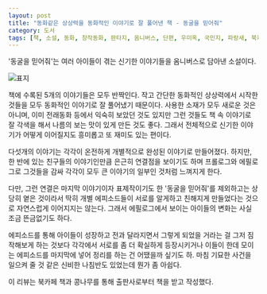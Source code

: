 ```yaml
---
layout: post
title: "동화같은 상상력을 동화적인 이야기로 잘 풀어낸 책 - 동굴을 믿어줘"
category: 도서
tags: [책, 소설, 동화, 창작동화, 판타지, 옴니버스, 단편, 우미옥, 국민지, 파랑새, 북카페 책과 콩나무, 서평]
---
```


'동굴을 믿어줘'는
여러 아이들이 겪는 신기한 이야기들을 옴니버스로 담아낸 소설이다.

![표지](https://images2.imgbox.com/9b/bd/UXjlY3zm_o.jpg)

책에 수록된 5개의 이야기들은 모두 반짝인다.
작고 간단한 동화적인 상상력에서 시작한 것들을
모두 동화적인 이야기로 잘 풀어냈기 때문이다.
사용한 소재가 모두 새로운 것은 아니며, 이미 전래동화 등에서 익숙히 보았던 것도 있지만
그런 것들도 책 속 이야기로 잘 각색을 해서 나름의 보는 맛이 있게 만든 것도 좋다.
그래서 전체적으로 신기한 이야기가 어떻게 이어질지도 흥미롭고 또 재미도 있는 편이다.

다섯개의 이야기는 각각이 온전하게 개별적으로 완성된 이야기로 만들어졌다.
하지만, 한 반에 있는 친구들의 이야기인만큼 은근히 연결점을 보이기도 하며
프롤로그와 에필로그로 그것들을 감싸 각각이 모두 큰 이야기의 일부인 것처럼 느껴지게 한다.

다만, 그런 연결은 마지막 이야기이자 표제작이기도 한 '동굴을 믿어줘'를 제외하고는 상당히 옅은 것이라서
딱히 개별 에피소드들이 서로를 알게하고 친해지게 만들었다는 것으로 자연스럽게 이어지지는 않는다.
그래서 에필로그에서 보이는 아이들의 변화는 사실 조금 뜬금없기도 하다.

에피소드를 통해 아이들이 성장하고 전과 달라지면서 그렇게 되었을 거라는 걸 그저 짐작해보게 하는 것보다
각각에서 서로를 좀 더 확실하게 등장시키거나
이들이 한데 모이는 에피소드를 마지막에 넣어 정리를 하는 건 어땠을까 싶기도 하.
마침 기묘한 사건을 일으켜 줄 것 같은 신비한 나침반도 있었는데 뭔가 좀 아쉽다.



<div class="im im-info">
이 리뷰는 북카페 책과 콩나무를 통해 출판사로부터 책을 받고 작성했다.
</div>
